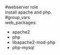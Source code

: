 #webserver role <br>
install apache and php.<br>
#group_vars<br>
web_packages:
  - apache2
  - php
  - libapache2-mod-php
  - php-mysql
